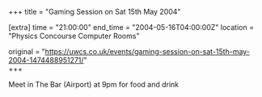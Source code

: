 +++
title = "Gaming Session on Sat 15th May 2004"

[extra]
time = "21:00:00"
end_time = "2004-05-16T04:00:00Z"
location = "Physics Concourse Computer Rooms"

original = "https://uwcs.co.uk/events/gaming-session-on-sat-15th-may-2004-1474488951271/"    
+++

Meet in The Bar (Airport) at 9pm for food and drink


